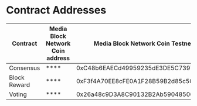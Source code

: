 # Contract Addresses

| Contract     | Media Block Network Coin address | Media Block Network Coin Testnet address   |
| ------------ | -------------------------------- | ------------------------------------------ |
| Consensus    | \*\*\*\*                         | 0xC48b6EAECd49959235dE3DE5C73974079d2Be325 |
| Block Reward | \*\*\*\*                         | 0xF3f4A70EE8cFE0A1F28B59B2d85c505c1d32bcbB |
| Voting       | \*\*\*\*                         | 0x26a48c9D3A8C90132B2Ab5904850679F157b7991 |
